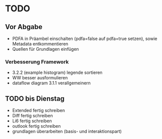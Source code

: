 # TODO

## Vor Abgabe

- PDFA in Präambel einschalten (pdfa=false auf pdfa=true setzen), sowie Metadata entkommentieren
- Quellen für Grundlagen einfügen

### Verbesserung Framework

- 3.2.2 (example histogram) legende sortieren
- WW besser ausformulieren
- dataflow diagram 3.1.1 verallgemeinern

## TODO bis Dienstag

- Extended fertig schreiben
- Diff fertig schreiben
- Li6 fertig schreiben
- outlook fertig schreiben
- grundlagen überarbeiten (basis- und interaktionspart)
